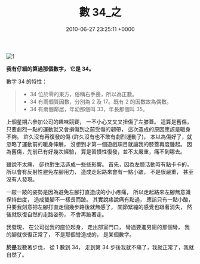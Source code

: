 ﻿---
layout: post
title: 數 34_之
date: 2010-06-27 23:25:11 +0000
category: 誌
tags: [數]
---


![1](/blog/assets/images/2010/n211.jpg)

**我有仔細的算過那個數字，
它是 34。**

數字 34 的特性：
>- 34 位於零的東方，俗稱右手邊，所以為正數。
>- 34 有兩個質因數，分別為 2 及 17。既有 2 的因數故為偶數。
>- 34 有兩個鄰居，年幼那個叫 33，年長那個叫 35。



<!--more-->



上個星期六參加公司的趣味競賽，
一不小心又又又扭傷了左膝蓋。
這算是舊傷，
只要劇烈一點的運動就又會損傷到之前受傷的韌帶，
這次造成的原因應該是暖身不夠。
許久沒有再復發的傷 (許久沒有也不敢有劇烈運動了)，
本以為傷好了，就忽略了運動前的暖身伸展，
沒想到才第一個遊戲項目就讓我的膝蓋再度腫起。
因為舊傷，先前已有好幾次經驗，
算是習慣性復發，並不太嚴重，痛不到哪去。

雖說不太痛，
卻也對生活造成一些些影響。
首先，因為左膝活動時有點卡卡的，
所以會有反射性避免左腳用力，
造成走起路來會有一點小跛，
不是很嚴重，
甚至沒有人發現。

一跛一跛的姿勢是因為避免左腳打直造成的小小疼痛，
所以走起路來左腳無意識保持曲度，
造成雙腳不一樣長而跛。
其實說疼說痛有點過，
應該只有一點小酸，
只要我刻意把左腳打直走個幾步路後就無感了， 
關節緊繃的感覺也跟著消失，
然後就恢復自然的走路姿勢，
不會再跛著走。

我發現，
在公司從我的座位起身，
走出部室門口，
彎過要進男廁的那個彎，
我的腳就恢復正常了，
不是那個彎造成的，
是某個數字。

**於是**我數著步伐，
從 1 數到 34，
走到第 34 步後我就不痛了，我就正常了，我就自然了。